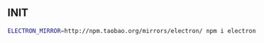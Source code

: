 ## INIT

```sh
ELECTRON_MIRROR=http://npm.taobao.org/mirrors/electron/ npm i electron -d --save-exact
```